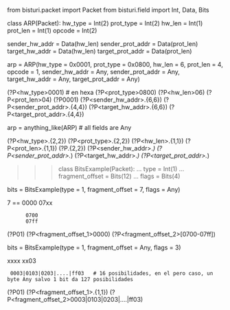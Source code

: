 
from bisturi.packet import Packet
from bisturi.field  import Int, Data, Bits

class ARP(Packet):
   hw_type   = Int(2)
   prot_type = Int(2)
   hw_len    = Int(1)
   prot_len  = Int(1)
   opcode    = Int(2)
   
   sender_hw_addr   = Data(hw_len)
   sender_prot_addr = Data(prot_len)
   target_hw_addr   = Data(hw_len)
   target_prot_addr = Data(prot_len)

arp = ARP(hw_type = 0x0001, prot_type = 0x0800,
          hw_len = 6, prot_len = 4, opcode = 1,
          sender_hw_addr = Any, sender_prot_addr = Any,
          target_hw_addr = Any, target_prot_addr = Any)

(?P<hw_type>0001)           # en hexa
(?P<prot_type>0800)
(?P<hw_len>06)
(?P<prot_len>04)
(?P<opcode>0001)
(?P<sender_hw_addr>.{6,6})
(?P<sender_prot_addr>.{4,4})
(?P<target_hw_addr>.{6,6})
(?P<target_prot_addr>.{4,4})


arp = anything_like(ARP) # all fields are Any

(?P<hw_type>.{2,2})
(?P<prot_type>.{2,2})
(?P<hw_len>.{1,1})
(?P<prot_len>.{1,1})
(?P<opcode>.{2,2})
(?P<sender_hw_addr>.*)
(?P<sender_prot_addr>.*)
(?P<target_hw_addr>.*)
(?P<target_prot_addr>.*)


>>> class BitsExample(Packet):
...   type = Int(1)
...   fragment_offset = Bits(12)
...   flags = Bits(4)

bits = BitsExample(type = 1, fragment_offset = 7, flags = Any)

7 == 0000 07xx

          0700
          07ff

(?P<type>01)
(?P<fragment_offset_1>0000)
(?P<fragment_offset_2>[0700-07ff])


bits = BitsExample(type = 1, fragment_offset = Any, flags = 3)

xxxx xx03
     
     0003|0103|0203|....|ff03   # 16 posibilidades, en el pero caso, un byte Any salvo 1 bit da 127 posibilidades

(?P<type>01)
(?P<fragment_offset_1>.{1,1})
(?P<fragment_offset_2>0003|0103|0203|....|ff03)

